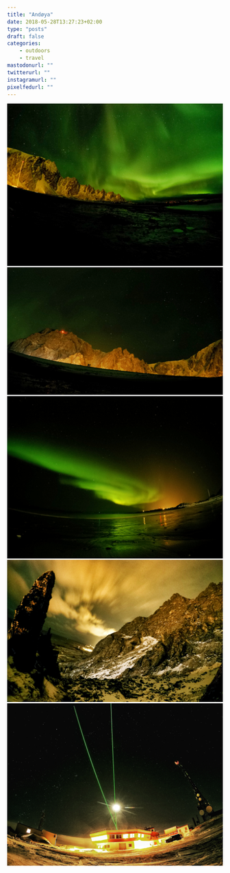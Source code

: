 ```yaml
---
title: "Andøya"
date: 2018-05-28T13:27:23+02:00
type: "posts"
draft: false
categories:
    - outdoors
    - travel
mastodonurl: ""
twitterurl: ""
instagramurl: ""
pixelfedurl: ""
---
```


![](/posts/20180128-andoya/andoya01.jpg)
![](/posts/20180128-andoya/andoya02.jpg)
![](/posts/20180128-andoya/andoya03.jpg)
![](/posts/20180128-andoya/andoya04.jpg)
![](/posts/20180128-andoya/andoya05.jpg)

